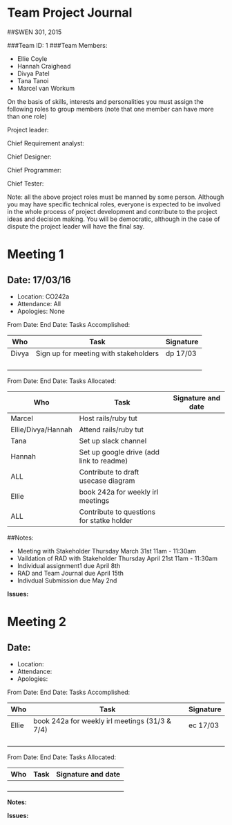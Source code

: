 # Team Project Journal

##SWEN 301, 2015

###Team ID: 1
###Team Members: 
 - Ellie Coyle
 - Hannah Craighead
 - Divya Patel
 - Tana Tanoi
 - Marcel van Workum

On the basis of skills, interests and personalities you must assign the following roles to group members (note that one member can have more than one role)

Project leader:

Chief Requirement analyst:

Chief Designer:

Chief Programmer:

Chief Tester:

Note:  all the above project roles must be manned by some person. Although you may have specific technical roles, everyone is expected to be involved in the whole process of project development and contribute to the project ideas and decision making. You will be democratic, although in the case of dispute the project leader will have the final say.

# Meeting 1
## Date: 17/03/16
- Location: CO242a
- Attendance: All
- Apologies: None

From Date:          End Date:
Tasks Accomplished:

| **Who** | **Task** | **Signature** |
| --- | --- | --- |
| Divya  |  Sign up for meeting with stakeholders  |  dp 17/03 |
|   |    |   |
|   |    |   |
|   |    |   |
|   |    |   |

 From Date:         End Date:
Tasks Allocated:

| **Who** | **Task** | **Signature and date** |
| --- | --- | --- |
|  Marcel |  Host rails/ruby tut  |   |
| Ellie/Divya/Hannah  | Attend rails/ruby tut   |   |
| Tana  | Set up slack channel   |   |
| Hannah  | Set up google drive (add link to readme)   |   |
|  ALL | Contribute to draft usecase diagram   |   |
| Ellie | book 242a for weekly irl meetings |  |
| ALL | Contribute to questions for statke holder|

##Notes:
- Meeting with Stakeholder Thursday March 31st 11am - 11:30am
- Vaildation of RAD with Stakeholder Thursday April 21st 11am - 11:30am
- Individual assignment1 due April 8th
- RAD and Team Journal due April 15th 
- Indivdual Submission due May 2nd


**Issues:**

# Meeting 2
## Date: 
- Location: 
- Attendance:
- Apologies: 

From Date:          End Date:
Tasks Accomplished:

| **Who** | **Task** | **Signature** |
| --- | --- | --- |
| Ellie  |  book 242a for weekly irl meetings (31/3 & 7/4)  |  ec 17/03 |
|   |    |   |
|   |    |   |
|   |    |   |
|   |    |   |

 From Date:         End Date:
Tasks Allocated:

| **Who** | **Task** | **Signature and date** |
| --- | --- | --- |
|   |    |   |
|   |    |   |
|   |    |   |
|   |    |   |


**Notes:**

**Issues:**
